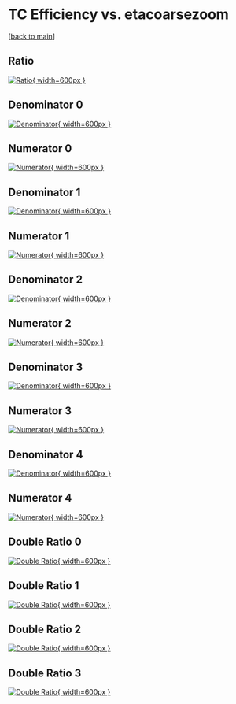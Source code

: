 # TC Efficiency vs. etacoarsezoom

[[back to main](./)]



## Ratio

[![Ratio](../mtv/var/TC_loweta_211_1_eff_etacoarsezoom.png){ width=600px }](../mtv/var/TC_loweta_211_1_eff_etacoarsezoom.pdf)

## Denominator 0

[![Denominator](../mtv/den/TC_loweta_211_1_eff_etacoarsezoom_den0.png){ width=600px }](../mtv/den/TC_loweta_211_1_eff_etacoarsezoom_den0.pdf)

## Numerator 0

[![Numerator](../mtv/num/TC_loweta_211_1_eff_etacoarsezoom_num0.png){ width=600px }](../mtv/num/TC_loweta_211_1_eff_etacoarsezoom_num0.pdf)

## Denominator 1

[![Denominator](../mtv/den/TC_loweta_211_1_eff_etacoarsezoom_den1.png){ width=600px }](../mtv/den/TC_loweta_211_1_eff_etacoarsezoom_den1.pdf)

## Numerator 1

[![Numerator](../mtv/num/TC_loweta_211_1_eff_etacoarsezoom_num1.png){ width=600px }](../mtv/num/TC_loweta_211_1_eff_etacoarsezoom_num1.pdf)

## Denominator 2

[![Denominator](../mtv/den/TC_loweta_211_1_eff_etacoarsezoom_den2.png){ width=600px }](../mtv/den/TC_loweta_211_1_eff_etacoarsezoom_den2.pdf)

## Numerator 2

[![Numerator](../mtv/num/TC_loweta_211_1_eff_etacoarsezoom_num2.png){ width=600px }](../mtv/num/TC_loweta_211_1_eff_etacoarsezoom_num2.pdf)

## Denominator 3

[![Denominator](../mtv/den/TC_loweta_211_1_eff_etacoarsezoom_den3.png){ width=600px }](../mtv/den/TC_loweta_211_1_eff_etacoarsezoom_den3.pdf)

## Numerator 3

[![Numerator](../mtv/num/TC_loweta_211_1_eff_etacoarsezoom_num3.png){ width=600px }](../mtv/num/TC_loweta_211_1_eff_etacoarsezoom_num3.pdf)

## Denominator 4

[![Denominator](../mtv/den/TC_loweta_211_1_eff_etacoarsezoom_den4.png){ width=600px }](../mtv/den/TC_loweta_211_1_eff_etacoarsezoom_den4.pdf)

## Numerator 4

[![Numerator](../mtv/num/TC_loweta_211_1_eff_etacoarsezoom_num4.png){ width=600px }](../mtv/num/TC_loweta_211_1_eff_etacoarsezoom_num4.pdf)

## Double Ratio 0

[![Double Ratio](../mtv/ratio/TC_loweta_211_1_eff_etacoarsezoom_ratio0.png){ width=600px }](../mtv/ratio/TC_loweta_211_1_eff_etacoarsezoom_ratio0.pdf)

## Double Ratio 1

[![Double Ratio](../mtv/ratio/TC_loweta_211_1_eff_etacoarsezoom_ratio1.png){ width=600px }](../mtv/ratio/TC_loweta_211_1_eff_etacoarsezoom_ratio1.pdf)

## Double Ratio 2

[![Double Ratio](../mtv/ratio/TC_loweta_211_1_eff_etacoarsezoom_ratio2.png){ width=600px }](../mtv/ratio/TC_loweta_211_1_eff_etacoarsezoom_ratio2.pdf)

## Double Ratio 3

[![Double Ratio](../mtv/ratio/TC_loweta_211_1_eff_etacoarsezoom_ratio3.png){ width=600px }](../mtv/ratio/TC_loweta_211_1_eff_etacoarsezoom_ratio3.pdf)

